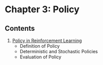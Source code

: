 # Chapter 3: Policy

## Contents

1. [Policy in Reinforcement Learning](./01_Policy.md)
   - Definition of Policy
   - Deterministic and Stochastic Policies
   - Evaluation of Policy
